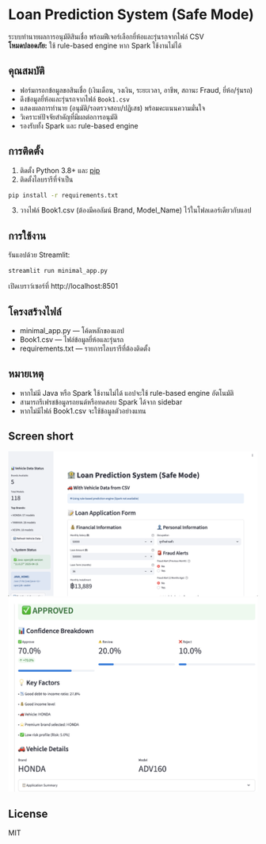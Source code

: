 # Loan Prediction System (Safe Mode)

ระบบทำนายผลการอนุมัติสินเชื่อ พร้อมฟีเจอร์เลือกยี่ห้อและรุ่นรถจากไฟล์ CSV  
**โหมดปลอดภัย:** ใช้ rule-based engine หาก Spark ใช้งานไม่ได้

## คุณสมบัติ

- ฟอร์มกรอกข้อมูลขอสินเชื่อ (เงินเดือน, วงเงิน, ระยะเวลา, อาชีพ, สถานะ Fraud, ยี่ห้อ/รุ่นรถ)
- ดึงข้อมูลยี่ห้อและรุ่นรถจากไฟล์ `Book1.csv`
- แสดงผลการทำนาย (อนุมัติ/รอตรวจสอบ/ปฏิเสธ) พร้อมคะแนนความมั่นใจ
- วิเคราะห์ปัจจัยสำคัญที่มีผลต่อการอนุมัติ
- รองรับทั้ง Spark และ rule-based engine

## การติดตั้ง

1. ติดตั้ง Python 3.8+ และ [pip](https://pip.pypa.io/en/stable/)
2. ติดตั้งไลบรารีที่จำเป็น

```sh
pip install -r requirements.txt
```
3. วางไฟล์ Book1.csv (ต้องมีคอลัมน์ Brand, Model_Name) ไว้ในโฟลเดอร์เดียวกับแอป
## การใช้งาน
รันแอปด้วย Streamlit:

```sh
streamlit run minimal_app.py
```

เปิดเบราว์เซอร์ที่ http://localhost:8501

## โครงสร้างไฟล์
- minimal_app.py — โค้ดหลักของแอป
- Book1.csv — ไฟล์ข้อมูลยี่ห้อและรุ่นรถ
- requirements.txt — รายการไลบรารีที่ต้องติดตั้ง

## หมายเหตุ
- หากไม่มี Java หรือ Spark ใช้งานไม่ได้ แอปจะใช้ rule-based engine อัตโนมัติ
- สามารถรีเฟรชข้อมูลรถยนต์หรือทดสอบ Spark ได้จาก sidebar
- หากไม่มีไฟล์ Book1.csv จะใช้ข้อมูลตัวอย่างแทน

## Screen short

![alt text](image.png)
![alt text](image-1.png)

## License
MIT